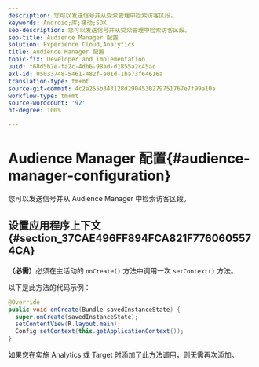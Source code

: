 ```yaml
---
description: 您可以发送信号并从受众管理中检索访客区段。
keywords: Android;库;移动;SDK
seo-description: 您可以发送信号并从受众管理中检索访客区段。
seo-title: Audience Manager 配置
solution: Experience Cloud,Analytics
title: Audience Manager 配置
topic-fix: Developer and implementation
uuid: f68d5b2e-fa2c-4db6-98ad-d1855a2c45ac
exl-id: 05033748-5461-482f-a01d-1ba73f64616a
translation-type: tm+mt
source-git-commit: 4c2a255b343128d2904530279751767e7f99a10a
workflow-type: tm+mt
source-wordcount: '92'
ht-degree: 100%

---
```


# Audience Manager 配置{#audience-manager-configuration}

您可以发送信号并从 Audience Manager 中检索访客区段。

## 设置应用程序上下文 {#section_37CAE496FF894FCA821F7760605574CA}

**（必需）**&#x200B;必须在主活动的 `onCreate()` 方法中调用一次 `setContext()` 方法。

以下是此方法的代码示例：

```java
@Override 
public void onCreate(Bundle savedInstanceState) { 
  super.onCreate(savedInstanceState); 
  setContentView(R.layout.main); 
  Config.setContext(this.getApplicationContext()); 
}
```

如果您在实施 Analytics 或 Target 时添加了此方法调用，则无需再次添加。
